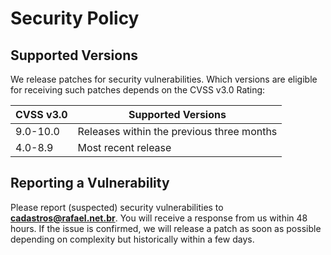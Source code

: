 # Security Policy

## Supported Versions

We release patches for security vulnerabilities. Which versions are eligible for
receiving such patches depends on the CVSS v3.0 Rating:

| CVSS v3.0 | Supported Versions                        |
| --------- | ----------------------------------------- |
| 9.0-10.0  | Releases within the previous three months |
| 4.0-8.9   | Most recent release                       |

## Reporting a Vulnerability

Please report (suspected) security vulnerabilities to
**[cadastros@rafael.net.br](mailto:cadastros@rafael.net.br)**. You will receive a response from
us within 48 hours. If the issue is confirmed, we will release a patch as soon
as possible depending on complexity but historically within a few days.